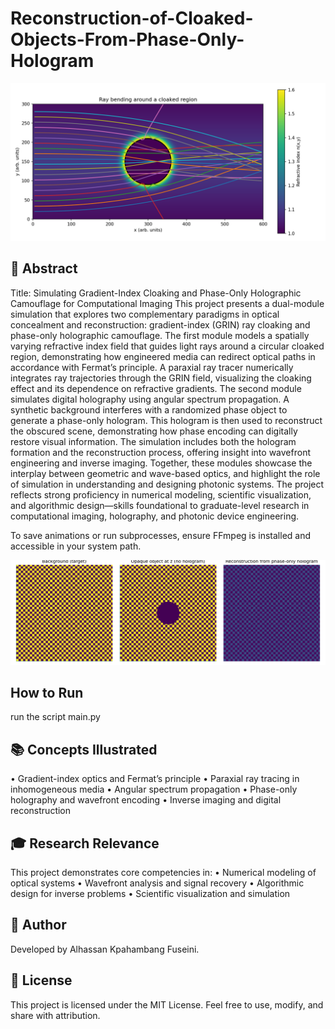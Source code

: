 # Reconstruction-of-Cloaked-Objects-From-Phase-Only-Hologram

![](refraction_cloak_ray_demo.png)

## 📄 Abstract
Title: Simulating Gradient-Index Cloaking and Phase-Only Holographic Camouflage for Computational Imaging
This project presents a dual-module simulation that explores two complementary paradigms in optical concealment and reconstruction: gradient-index (GRIN) ray cloaking and phase-only holographic camouflage. The first module models a spatially varying refractive index field that guides light rays around a circular cloaked region, demonstrating how engineered media can redirect optical paths in accordance with Fermat’s principle. A paraxial ray tracer numerically integrates ray trajectories through the GRIN field, visualizing the cloaking effect and its dependence on refractive gradients.
The second module simulates digital holography using angular spectrum propagation. A synthetic background interferes with a randomized phase object to generate a phase-only hologram. This hologram is then used to reconstruct the obscured scene, demonstrating how phase encoding can digitally restore visual information. The simulation includes both the hologram formation and the reconstruction process, offering insight into wavefront engineering and inverse imaging.
Together, these modules showcase the interplay between geometric and wave-based optics, and highlight the role of simulation in understanding and designing photonic systems. The project reflects strong proficiency in numerical modeling, scientific visualization, and algorithmic design—skills foundational to graduate-level research in computational imaging, holography, and photonic device engineering.


To save animations or run subprocesses, ensure FFmpeg is installed and accessible in your system path.

![](hologram_camouflage_panels.png)


##  How to Run
run the script main.py


## 📚 Concepts Illustrated
• 	Gradient-index optics and Fermat’s principle
• 	Paraxial ray tracing in inhomogeneous media
• 	Angular spectrum propagation
• 	Phase-only holography and wavefront encoding
• 	Inverse imaging and digital reconstruction

## 🎓 Research Relevance
This project demonstrates core competencies in:
• 	Numerical modeling of optical systems
• 	Wavefront analysis and signal recovery
• 	Algorithmic design for inverse problems
• 	Scientific visualization and simulation

## 👤 Author
Developed by Alhassan Kpahambang Fuseini.

## 📄 License
This project is licensed under the MIT License. Feel free to use, modify, and share with attribution.
